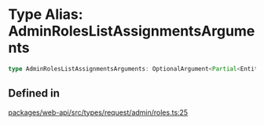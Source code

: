 # Type Alias: AdminRolesListAssignmentsArguments

```ts
type AdminRolesListAssignmentsArguments: OptionalArgument<Partial<EntityIDs> & TokenOverridable & CursorPaginationEnabled & SortDir & object>;
```

## Defined in

[packages/web-api/src/types/request/admin/roles.ts:25](https://github.com/slackapi/node-slack-sdk/blob/7b348598b763c2b7545d1042b5f0429775cfa62c/packages/web-api/src/types/request/admin/roles.ts#L25)
